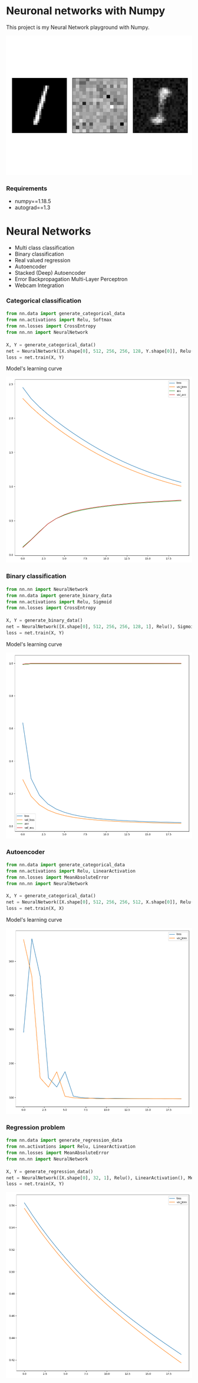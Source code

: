 # Neuronal networks with Numpy 

This project is my Neural Network playground with Numpy.


![alt-text](images/autoencoder-result.png)

### Requirements
- numpy==1.18.5
- autograd==1.3

# Neural Networks
- Multi class classification
- Binary classification
- Real valued regression
- Autoencoder
- Stacked (Deep) Autoencoder
- Error Backpropagation Multi-Layer Perceptron
- Webcam Integration

### Categorical classification

```python
from nn.data import generate_categorical_data
from nn.activations import Relu, Softmax
from nn.losses import CrossEntropy
from nn.nn import NeuralNetwork

X, Y = generate_categorical_data()
net = NeuralNetwork([X.shape[0], 512, 256, 256, 128, Y.shape[0]], Relu(), Softmax(), CrossEntropy())
loss = net.train(X, Y)
```

Model's learning curve

![alt-text](images/categorical.png)
### Binary classification

```python
from nn.nn import NeuralNetwork
from nn.data import generate_binary_data
from nn.activations import Relu, Sigmoid
from nn.losses import CrossEntropy

X, Y = generate_binary_data()
net = NeuralNetwork([X.shape[0], 512, 256, 256, 128, 1], Relu(), Sigmoid(), CrossEntropy())
loss = net.train(X, Y)
```

Model's learning curve

![alt-text](images/binary.png)
### Autoencoder

```python
from nn.data import generate_categorical_data
from nn.activations import Relu, LinearActivation
from nn.losses import MeanAbsoluteError
from nn.nn import NeuralNetwork

X, Y = generate_categorical_data()
net = NeuralNetwork([X.shape[0], 512, 256, 256, 512, X.shape[0]], Relu(), LinearActivation(), MeanAbsoluteError())
loss = net.train(X, X)
```

Model's learning curve

![alt-text](images/autoencoder.png)
### Regression problem

```python
from nn.data import generate_regression_data
from nn.activations import Relu, LinearActivation
from nn.losses import MeanAbsoluteError
from nn.nn import NeuralNetwork

X, Y = generate_regression_data()
net = NeuralNetwork([X.shape[0], 32, 1], Relu(), LinearActivation(), MeanAbsoluteError())
loss = net.train(X, Y)
```
![alt-text](images/regression.png)